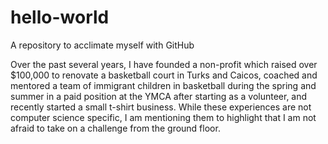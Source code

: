 # hello-world
A repository to acclimate myself with GitHub

Over the past several years, I have founded a non-profit which raised over $100,000 to renovate a basketball court in Turks and Caicos, coached and mentored a team of immigrant children in basketball during the spring and summer in a paid position at the YMCA after starting as a volunteer, and recently started a small t-shirt business.  While these experiences are not computer science specific, I am mentioning them to highlight that I am not afraid to take on a challenge from the ground floor.  
